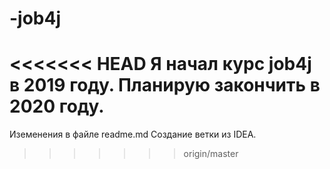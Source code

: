 # -job4j
<<<<<<< HEAD
Я начал курс job4j в 2019 году.
Планирую закончить в 2020 году.
=======
Иземенения в файле readme.md
Создание ветки из IDEA.
>>>>>>> origin/master
